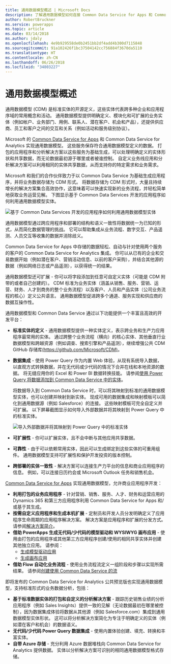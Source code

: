 ```yaml
---
title: 通用数据模型概述 | Microsoft Docs
description: 了解通用数据模型如何连接 Common Data Service for Apps 和 Common Data Service for Analytics。
author: RobertBruckner
ms.service: powerapps
ms.topic: article
ms.date: 03/14/2018
ms.author: jdaly
ms.openlocfilehash: 4e9b929558de0b2451bb2df4add4b300d7115848
ms.sourcegitcommit: 91a102426f1bc37504142cc756884f3670da5110
ms.translationtype: HT
ms.contentlocale: zh-CN
ms.lasthandoff: 06/26/2018
ms.locfileid: "34803227"
---
```

# <a name="common-data-model-overview"></a>通用数据模型概述

通用数据模型 (CDM) 是标准实体的开源定义，这些实体代表跨多种企业和应用程序域的常用概念和活动。 通用数据模型提供明确定义、模块化和可扩展的业务实体（例如帐户、业务部门、用例、联系人、潜在客户、机会和产品），还提供供应商、员工和客户之间的交互和关系（例如活动和服务级别协议）。 

Microsoft 的 [Common Data Service for Apps](../maker/common-data-service/data-platform-intro.md) 和 Common Data Service for Analytics <!-- TODO add link when available  --> 实现通用数据模型。 这些服务保存符合通用数据模型定义的数据。 打包的应用程序和分析解决方案以这些服务为基础生成，可以处理明确定义的实体形状和共享数据，而无论数据最初源于哪里或者被谁控制。 自定义业务线应用和分析解决方案可以利用相同的实体共享数据，从而支持你的特定需求和业务需求。 

Microsoft 和我们的合作伙伴致力于以 Common Data Service 为基础生成应用程序，并将业务数据存储为 CDM 形式。 将数据存储为 CDM 形式时，大量且持续增长的解决方案集合高效协作，这意味着可以快速实现新的业务流程，并轻松简单地获取业务运营见解。 下图显示基于 Common Data Services 开发的应用程序如何利用通用数据模型实体。

![基于 Common Data Services 开发的应用程序如何利用通用数据模型实体](media/cdm-overview.png)

通用数据模型通过跨应用程序和部署的结构和语义一致性将数据统一为已知的形式，从而简化数据管理的挑战。 它可以帮助集成从业务流程、数字交互、产品遥测、人员交互等收集的数据并消除歧义。 

Common Data Service for Apps 中存储的数据轻松、自动与针对使用两个服务的客户的 Common Data Service for Analytics 集成。 你可以从已有的企业和交易数据开始（例如潜在客户、营销活动信息、以前的客户采购），并结合其他源的数据（例如网络日志或产品遥测），以获得统一的结果。

通用数据模型还可扩展 - 你可以将字段添加到任意可自定义实体（可能是 CDM 附带的或者自己创建的）。 CDM 标准为业务实体（涵盖从销售、服务、营销、运营、财务、人才到商务的整个业务流程）以及客户、人员和产品实体（公司业务流程的核心）定义公共语言。 通用数据模型促进跨多个通道、服务实现和供应商的数据互操作性。

通用数据模型和 Common Data Service 通过以下功能提供一个丰富且高效的开发平台：

- **标准实体的定义** - 通用数据模型提供一种实体定义，表示跨业务和生产力应用程序最常用的实体。 通过跨整个业务流程（横向）的核心实体、其他垂直行业数据模型和跨越资源（例如调查、搜索引擎和产品遥测），继续增强公共 CDM GitHub 存储库[(https://github.com/Microsoft/CDM)](https://github.com/Microsoft/CDM)。
- **数据集成** - 使用 Power Query 作为内置 Web 体验，从现有系统导入数据，以直观方式转换数据，并在无代码或少代码的情况下合并在线和本地资源的数据。 将无缝应用你的 Excel 和 Power BI 数据转换技能。 请参阅[使用 Power Query 将数据添加到 Common Data Service 中的实体](../maker/common-data-service/data-platform-cds-newentity-pq.md)。
    
    将数据导入到 Common Data Service 时，可以将其映射到标准的通用数据模型实体，也可以创建并映射到新实体。 现成可用的数据集成和映射模板可以简化到通用数据源（例如 Salesforce）的连接。 这些映射模板可完全自定义并可扩展。 以下屏幕截图显示如何导入外部数据并将其映射到 Power Query 中的标准实体。 
    
    ![导入外部数据并将其映射到 Power Query 中的标准实体 ](media/cdm-mapping-entities.png)<br />

- **可扩展性** - 你可以扩展实体，且不会中断与其他应用共享数据。
- **可靠性** - 由于可以依赖常用实体，因此可以生成绑定到这些实体的可重用组件。 通用数据模型支持可扩展性和保护开发投资的版本控制。
- **跨部署的实体一致性** - 解决方案可以连接生产力平台的信息和商业应用程序的信息。 例如，可以连接日历约会或 Microsoft Outlook 任务和销售机会。 

[Common Data Service for Apps](../maker/common-data-service/data-platform-intro.md) 实现通用数据模型，允许商业应用程序开发：

- **利用打包的业务应用程序** - 针对营销、销售、服务、人才、财务和运营应用的 Dynamics 365 和第三方应用程序利用 Common Data Service for Apps 和/或基于其生成。
- **按需自定义应用程序和生成本机扩展** - 定制员和开发人员分发明确定义了应用程序生命周期的应用程序解决方案。 解决方案是应用程序和扩展的分发方式。 请参阅[解决方案简介](../developer/common-data-service/introduction-solutions.md)。
- **借助 PowerApps 生成无代码/少代码的模型驱动和 WYSIWYG 画布应用** - 使用由打包的应用程序或其他第三方应用程序创建/使用的相同共享实体并创建其他独立应用。 请参阅： 
    - [生成模型驱动应用](../maker/model-driven-apps/model-driven-app-overview.md)
    - [生成画布应用](../maker/canvas-apps/getting-started.md) 
- **借助 Flow 自动化业务流程** - 使用业务流程流定义一组阶段和步骤以实现所需结果。 请参阅[创建使用 Common Data Service 的流](/flow/common-data-model-intro)
 
即将发布的 Common Data Service for Analytics<!-- TODO add link when available  --> 公共预览版也实现通用数据模型，支持标准形式的业务数据分析，包括：

- **基于标准数据实体的打包和自定义的分析解决方案** - 跟踪历史销售业绩的分析应用程序（例如 Sales Insights）提供一致的见解（无论数据最初在哪里被控制），因为数据集成体验将数据从其他源（例如 Salesforce.com）集成到通用数据模型实体形状。 这可以将分析解决方案简化为专注于明确定义的实体（例如潜在客户和机会）的数据语义。
- **无代码/少代码 Power Query 数据集成** - 使用内置体验创建、填充、转换和丰富实体。 
- **自带 Azure 存储** - 充分利用 Azure 数据堆栈向 Common Data Service for Analytics 提供数据。 实体以分析解决方案可识别的相同通用数据模型格式存储。

